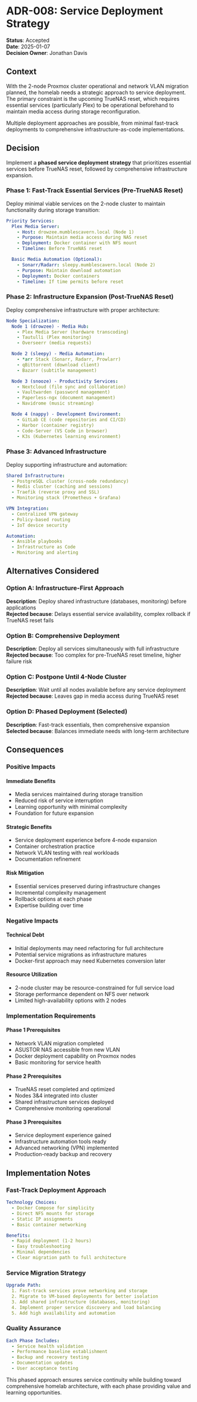 # ADR-008: Service Deployment Strategy

**Status**: Accepted  
**Date**: 2025-01-07  
**Decision Owner**: Jonathan Davis

## Context

With the 2-node Proxmox cluster operational and network VLAN migration planned, the homelab needs a strategic approach to service deployment. The primary constraint is the upcoming TrueNAS reset, which requires essential services (particularly Plex) to be operational beforehand to maintain media access during storage reconfiguration.

Multiple deployment approaches are possible, from minimal fast-track deployments to comprehensive infrastructure-as-code implementations.

## Decision

Implement a **phased service deployment strategy** that prioritizes essential services before TrueNAS reset, followed by comprehensive infrastructure expansion.

### Phase 1: Fast-Track Essential Services (Pre-TrueNAS Reset)
Deploy minimal viable services on the 2-node cluster to maintain functionality during storage transition:

```yaml
Priority Services:
  Plex Media Server:
    - Host: drowzee.mumblescavern.local (Node 1)
    - Purpose: Maintain media access during NAS reset
    - Deployment: Docker container with NFS mount
    - Timeline: Before TrueNAS reset

  Basic Media Automation (Optional):
    - Sonarr/Radarr: sleepy.mumblescavern.local (Node 2) 
    - Purpose: Maintain download automation
    - Deployment: Docker containers
    - Timeline: If time permits before reset
```

### Phase 2: Infrastructure Expansion (Post-TrueNAS Reset)
Deploy comprehensive infrastructure with proper architecture:

```yaml
Node Specialization:
  Node 1 (drowzee) - Media Hub:
    - Plex Media Server (hardware transcoding)
    - Tautulli (Plex monitoring)
    - Overseerr (media requests)

  Node 2 (sleepy) - Media Automation:
    - *arr Stack (Sonarr, Radarr, Prowlarr)
    - qBittorrent (download client)
    - Bazarr (subtitle management)

  Node 3 (snooze) - Productivity Services:
    - Nextcloud (file sync and collaboration)
    - Vaultwarden (password management)
    - Paperless-ngx (document management)
    - Navidrome (music streaming)

  Node 4 (nappy) - Development Environment:
    - GitLab CE (code repositories and CI/CD)
    - Harbor (container registry)
    - Code-Server (VS Code in browser)
    - K3s (Kubernetes learning environment)
```

### Phase 3: Advanced Infrastructure
Deploy supporting infrastructure and automation:

```yaml
Shared Infrastructure:
  - PostgreSQL cluster (cross-node redundancy)
  - Redis cluster (caching and sessions)
  - Traefik (reverse proxy and SSL)
  - Monitoring stack (Prometheus + Grafana)

VPN Integration:
  - Centralized VPN gateway
  - Policy-based routing
  - IoT device security

Automation:
  - Ansible playbooks
  - Infrastructure as Code
  - Monitoring and alerting
```

## Alternatives Considered

### Option A: Infrastructure-First Approach
**Description**: Deploy shared infrastructure (databases, monitoring) before applications  
**Rejected because**: Delays essential service availability, complex rollback if TrueNAS reset fails

### Option B: Comprehensive Deployment
**Description**: Deploy all services simultaneously with full infrastructure  
**Rejected because**: Too complex for pre-TrueNAS reset timeline, higher failure risk

### Option C: Postpone Until 4-Node Cluster
**Description**: Wait until all nodes available before any service deployment  
**Rejected because**: Leaves gap in media access during TrueNAS reset

### Option D: Phased Deployment (Selected)
**Description**: Fast-track essentials, then comprehensive expansion  
**Selected because**: Balances immediate needs with long-term architecture

## Consequences

### Positive Impacts

#### Immediate Benefits
- Media services maintained during storage transition
- Reduced risk of service interruption
- Learning opportunity with minimal complexity
- Foundation for future expansion

#### Strategic Benefits
- Service deployment experience before 4-node expansion
- Container orchestration practice
- Network VLAN testing with real workloads
- Documentation refinement

#### Risk Mitigation
- Essential services preserved during infrastructure changes
- Incremental complexity management
- Rollback options at each phase
- Expertise building over time

### Negative Impacts

#### Technical Debt
- Initial deployments may need refactoring for full architecture
- Potential service migrations as infrastructure matures
- Docker-first approach may need Kubernetes conversion later

#### Resource Utilization
- 2-node cluster may be resource-constrained for full service load
- Storage performance dependent on NFS over network
- Limited high-availability options with 2 nodes

### Implementation Requirements

#### Phase 1 Prerequisites
- Network VLAN migration completed
- ASUSTOR NAS accessible from new VLAN
- Docker deployment capability on Proxmox nodes
- Basic monitoring for service health

#### Phase 2 Prerequisites  
- TrueNAS reset completed and optimized
- Nodes 3&4 integrated into cluster
- Shared infrastructure services deployed
- Comprehensive monitoring operational

#### Phase 3 Prerequisites
- Service deployment experience gained
- Infrastructure automation tools ready
- Advanced networking (VPN) implemented
- Production-ready backup and recovery

## Implementation Notes

### Fast-Track Deployment Approach
```yaml
Technology Choices:
  - Docker Compose for simplicity
  - Direct NFS mounts for storage
  - Static IP assignments
  - Basic container networking

Benefits:
  - Rapid deployment (1-2 hours)
  - Easy troubleshooting
  - Minimal dependencies
  - Clear migration path to full architecture
```

### Service Migration Strategy
```yaml
Upgrade Path:
  1. Fast-track services prove networking and storage
  2. Migrate to VM-based deployments for better isolation
  3. Add shared infrastructure (databases, monitoring)
  4. Implement proper service discovery and load balancing
  5. Add high availability and automation
```

### Quality Assurance
```yaml
Each Phase Includes:
  - Service health validation
  - Performance baseline establishment
  - Backup and recovery testing
  - Documentation updates
  - User acceptance testing
```

This phased approach ensures service continuity while building toward comprehensive homelab architecture, with each phase providing value and learning opportunities.